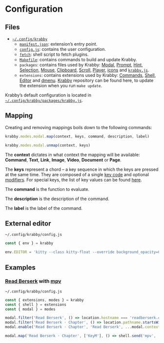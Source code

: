 # Configuration

## Files

- [`~/.config/krabby`](/share/krabby)
  - [`manifest.json`](/share/krabby/manifest.json): extension’s entry point.
  - [`config.js`](/share/krabby/config.js): contains the user configuration.
  - [`fetch`](/share/krabby/fetch): shell script to fetch plugins.
  - [`Makefile`](/share/krabby/Makefile): contains commands to build and update Krabby.
  - `packages`: contains files used by Krabby: [Modal], [Prompt], [Hint], [Selection], [Mouse], [Clipboard], [Scroll], [Player], [icons][Krabby icon] and [`krabby.js`](/src/krabby.js).
  - `extensions`: contains extensions used by Krabby: [Commands], [Shell], [Editor] and [dmenu].  [Krabby] repository can be found here, to update the extension when you run `make update`.

Krabby’s default configuration is located in [`~/.config/krabby/packages/krabby.js`](/src/krabby.js).

## Mapping

Creating and removing mappings boils down to the following commands:

``` javascript
krabby.modes.modal.map(context, keys, command, description, label)
```

``` javascript
krabby.modes.modal.unmap(context, keys)
```

The **context** dictates in what context the mapping will be available:
**Command**, **Text**, **Link**, **Image**, **Video**, **Document** or **Page**.

The **keys** represent a chord – a key sequence in which the keys are pressed at
the same time.  They are composed of a single [key code][KeyboardEvent.code] and
optional [modifiers].  For special keys, the list of key values can be found
[here][Key Values].

The **command** is the function to evaluate.

The **description** is the description of the command.

The **label** is the label of the command.

## External editor

`~/.config/krabby/config.js`

``` javascript
const { env } = krabby

env.EDITOR = 'kitty --class kitty-float --override background_opacity=0.75 kak "$1" -e "select $2.$3,$4.$5"'
```

## Examples

### [Read Berserk] with [mpv]

`~/.config/krabby/config.js`

``` javascript
const { extensions, modes } = krabby
const { shell } = extensions
const { modal } = modes

modal.filter('Read Berserk', () => location.hostname === 'readberserk.com', 'Command')
modal.filter('Read Berserk · Chapter', () => location.pathname.startsWith('/chapter'), 'Read Berserk')
modal.enable('Read Berserk · Chapter', 'Read Berserk', ...modal.context.filters)

modal.map('Read Berserk · Chapter', ['KeyM'], () => shell.send('mpv', ...Array.from(document.querySelectorAll('.pages__img'), (image) => image.src)), 'Read Berserk with mpv', 'Read Berserk · Chapter')
```

[Krabby]: https://github.com/alexherbo2/krabby
[Krabby icon]: https://iconfinder.com/icons/877852/kanto_krabby_pokemon_water_icon

[Modal]: https://github.com/alexherbo2/modal.js
[Prompt]: https://github.com/alexherbo2/prompt.js
[Hint]: https://github.com/alexherbo2/hint.js
[Selection]: https://github.com/alexherbo2/selection.js
[Mouse]: https://github.com/alexherbo2/mouse.js
[Clipboard]: https://github.com/alexherbo2/clipboard.js
[Scroll]: https://github.com/alexherbo2/scroll.js
[Player]: https://github.com/alexherbo2/player.js

[Commands]: https://github.com/alexherbo2/chrome-commands
[Shell]: https://github.com/alexherbo2/chrome-shell
[Editor]: https://github.com/alexherbo2/chrome-editor
[dmenu]: https://github.com/alexherbo2/chrome-dmenu

[mpv]: https://mpv.io

[Read Berserk]: https://readberserk.com

[KeyboardEvent.code]: https://developer.mozilla.org/en-US/docs/Web/API/KeyboardEvent/code
[Key Values]: https://developer.mozilla.org/en-US/docs/Web/API/KeyboardEvent/key/Key_Values
[Modifiers]: https://developer.mozilla.org/en-US/docs/Web/API/KeyboardEvent/key/Key_Values#Modifier_keys
